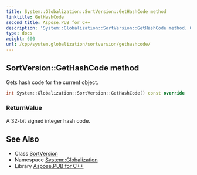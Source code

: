 ```yaml
---
title: System::Globalization::SortVersion::GetHashCode method
linktitle: GetHashCode
second_title: Aspose.PUB for C++
description: 'System::Globalization::SortVersion::GetHashCode method. Gets hash code for the current object in C++.'
type: docs
weight: 600
url: /cpp/system.globalization/sortversion/gethashcode/
---
```

## SortVersion::GetHashCode method


Gets hash code for the current object.

```cpp
int System::Globalization::SortVersion::GetHashCode() const override
```


### ReturnValue

A 32-bit signed integer hash code.

## See Also

* Class [SortVersion](../)
* Namespace [System::Globalization](../../)
* Library [Aspose.PUB for C++](../../../)
